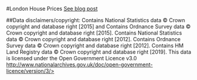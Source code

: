#London House Prices
[See blog post](https://nonetype.eu.pythonanywhere.com/articles/0007)

##Data disclaimers/copyright:
Contains National Statistics data © Crown copyright and database right [2015] and Contains Ordnance Survey data © Crown copyright and database right [2015].
Contains National Statistics data © Crown copyright and database right [2012].
Contains Ordnance Survey data © Crown copyright and database right [2012].
Contains HM Land Registry data © Crown copyright and database right [2019].
This data is licensed under the Open Government Licence v3.0 http://www.nationalarchives.gov.uk/doc/open-government-licence/version/3/>